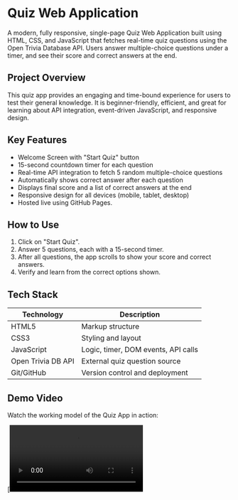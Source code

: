 #  Quiz Web Application

A modern, fully responsive, single-page Quiz Web Application built using HTML, CSS, and JavaScript that fetches real-time quiz questions using 
the Open Trivia Database API. Users answer multiple-choice questions under a timer, and see their score and correct answers at the end.



##  Project Overview

This quiz app provides an engaging and time-bound experience for users to test their general knowledge. It is beginner-friendly, efficient, and
great for learning about API integration, event-driven JavaScript, and responsive design.



##  Key Features

-  Welcome Screen with "Start Quiz" button
-  15-second countdown timer for each question
-  Real-time API integration to fetch 5 random multiple-choice questions
-  Automatically shows correct answer after each question
-  Displays final score and a list of correct answers at the end
-  Responsive design for all devices (mobile, tablet, desktop)
-  Hosted live using GitHub Pages.


##  How to Use

1. Click on "Start Quiz".
2. Answer 5 questions, each with a 15-second timer.
3. After all questions, the app scrolls to show your score and correct answers.
4. Verify and learn from the correct options shown.



##  Tech Stack

| Technology | Description                          |
|------------|--------------------------------------|
| HTML5      | Markup structure                     |
| CSS3       | Styling and layout                   |
| JavaScript | Logic, timer, DOM events, API calls  |
| Open Trivia DB API | External quiz question source |
| Git/GitHub | Version control and deployment       |

##  Demo Video

Watch the working model of the Quiz App in action:

[![Watch Demo](C:\Quix_web\demo.mp4)


